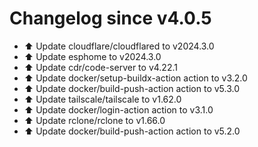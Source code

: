 # Changelog since v4.0.5
- ⬆️ Update cloudflare/cloudflared to v2024.3.0 
- ⬆️ Update esphome to v2024.3.0 
- ⬆️ Update cdr/code-server to v4.22.1 
- ⬆️ Update docker/setup-buildx-action action to v3.2.0 
- ⬆️ Update docker/build-push-action action to v5.3.0 
- ⬆️ Update tailscale/tailscale to v1.62.0 
- ⬆️ Update docker/login-action action to v3.1.0 
- ⬆️ Update rclone/rclone to v1.66.0 
- ⬆️ Update docker/build-push-action action to v5.2.0 

